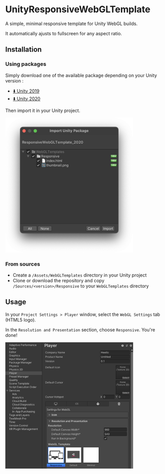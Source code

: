# UnityResponsiveWebGLTemplate
A simple, minimal responsive template for Unity WebGL builds. 

It automatically ajusts to fullscreen for any aspect ratio. 

## Installation

### Using packages

Simply download one of the available package depending on your Unity version : 
 - [:arrow_down: Unity 2019](Packages/ResponsiveWebGLTemplate_2019.unitypackage?raw=1)
 - [:arrow_down: Unity 2020](Packages/ResponsiveWebGLTemplate_2020.unitypackage?raw=1)

Then import it in your Unity project.

<img src="Readme/import.png" alt="Import Unity Package" width="400">

### From sources

 - Create a `/Assets/WebGLTemplates` directory in your Unity project
 - Clone or download the repository and copy `/Sources/<version>/Responsive` to your `WebGLTemplates` directory

 ## Usage

In your `Project Settings > Player` window, select the `WebGL Settings` tab (HTML5 logo). 

In the `Resolution and Presentation` section, choose `Responsive`. You're done!

<img src="Readme/usage.png" alt="Project Settings" width="400">
